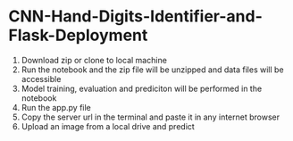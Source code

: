 # CNN-Hand-Digits-Identifier-and-Flask-Deployment
1. Download zip or clone to local machine
2. Run the notebook and the zip file will be unzipped and data files will be accessible
3. Model training, evaluation and prediciton will be performed in the notebook
4. Run the app.py file
5. Copy the server url in the terminal and paste it in any internet browser
6. Upload an image from a local drive and predict
